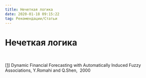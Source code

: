 ```yaml
---
title: Нечеткая логика
date: 2020-01-18 09:15:22
tag: Рекомендации/Статьи
---
```


# Нечеткая логика

<br>

        
        
<p class="references">        
                  [<a href="http://www.smartquant.com/references/FuzzyLogic/fuzzy1.pdf">1</a>] Dynamic Financial Forecasting with
                  Automatically Induced Fuzzy Associations, Y.Romahi and Q.Shen,&nbsp;
                  2000
                  
</p>                  

